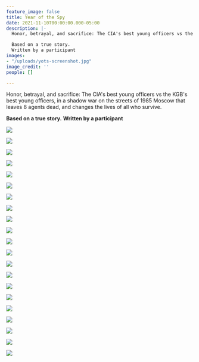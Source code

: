 ```yaml
---
feature_image: false
title: Year of the Spy
date: 2021-11-10T00:00:00.000-05:00
description: |-
  Honor, betrayal, and sacrifice: The CIA's best young officers vs the KGB's best young officers, in a shadow war on the streets of 1985 Moscow that leaves 8 agents dead, and changes the lives of all who survive.

  Based on a true story.
  Written by a participant
images:
- "/uploads/yots-screenshot.jpg"
image_credit: ''
people: []

---
```

Honor, betrayal, and sacrifice: The CIA's best young officers vs the KGB's best young officers, in a shadow war on the streets of 1985 Moscow that leaves 8 agents dead, and changes the lives of all who survive.

**Based on a true story.**
**Written by a participant**

![](/uploads/yots/YOTS-Series-Pitch-Deck-1_3_Page_01.jpg)

![](/uploads/yots/YOTS-Series-Pitch-Deck-1_3_Page_02.jpg)

![](/uploads/yots/YOTS-Series-Pitch-Deck-1_3_Page_03.jpg)

![](/uploads/yots/YOTS-Series-Pitch-Deck-1_3_Page_04.jpg)

![](/uploads/yots/YOTS-Series-Pitch-Deck-1_3_Page_05.jpg)

![](/uploads/yots/YOTS-Series-Pitch-Deck-1_3_Page_06.jpg)

![](/uploads/yots/YOTS-Series-Pitch-Deck-1_3_Page_07.jpg)

![](/uploads/yots/YOTS-Series-Pitch-Deck-1_3_Page_08.jpg)

![](/uploads/yots/YOTS-Series-Pitch-Deck-1_3_Page_09.jpg)

![](/uploads/yots/YOTS-Series-Pitch-Deck-1_3_Page_10.jpg)

![](/uploads/yots/YOTS-Series-Pitch-Deck-1_3_Page_11.jpg)

![](/uploads/yots/YOTS-Series-Pitch-Deck-1_3_Page_12.jpg)

![](/uploads/yots/YOTS-Series-Pitch-Deck-1_3_Page_13.jpg)

![](/uploads/yots/YOTS-Series-Pitch-Deck-1_3_Page_14.jpg)

![](/uploads/yots/YOTS-Series-Pitch-Deck-1_3_Page_15.jpg)

![](/uploads/yots/YOTS-Series-Pitch-Deck-1_3_Page_16.jpg)

![](/uploads/yots/YOTS-Series-Pitch-Deck-1_3_Page_17.jpg)

![](/uploads/yots/YOTS-Series-Pitch-Deck-1_3_Page_18.jpg)

![](/uploads/yots/YOTS-Series-Pitch-Deck-1_3_Page_19.jpg)

![](/uploads/yots/YOTS-Series-Pitch-Deck-1_3_Page_20.jpg)

![](/uploads/yots/YOTS-Series-Pitch-Deck-1_3_Page_21.jpg)
